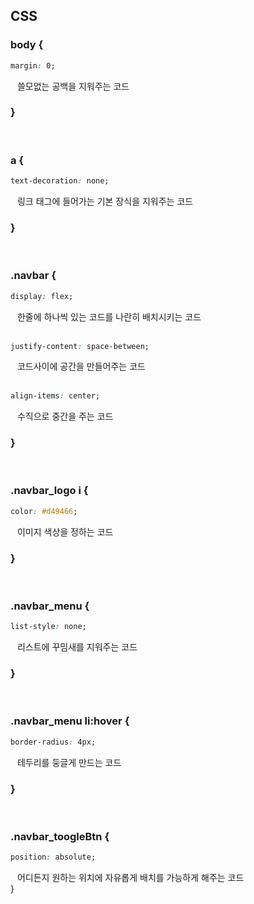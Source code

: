 ## CSS

### body {
```css
margin: 0;
```
&ensp; 쓸모없는 공백을 지워주는 코드<br>
### }

<br>

### a {
```css
text-decoration: none;
```
&ensp; 링크 태그에 들어가는 기본 장식을 지워주는 코드<br>
### }

<br>

### .navbar {
```css
display: flex; 
```
&ensp; 한줄에 하나씩 있는 코드를 나란히 배치시키는 코드<br>
<br>
```css
justify-content: space-between;
```
&ensp; 코드사이에 공간을 만들어주는 코드<br>
<br>
```css
align-items: center;
```
&ensp; 수직으로 중간을 주는 코드<br>
### }

<br>

### .navbar_logo i {
```css
color: #d49466;
```
&ensp; 이미지 색상을 정하는 코드<br>
### }

<br>

### .navbar_menu {
```css
list-style: none;
```
&ensp; 리스트에 꾸밈새를 지워주는 코드<br>
### }

<br>

### .navbar_menu li:hover {
```css
border-radius: 4px;
```
&ensp; 테두리를 둥글게 만드는 코드<br>
### }

<br>

### .navbar_toogleBtn {
```css
position: absolute;
```
&ensp; 어디든지 원하는 위치에 자유롭게 배치를 가능하게 해주는 코드 <br>
}
